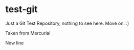 test-git
========

Just a Git Test Repository, nothing to see here. Move on. :)

Taken from Mercurial

New line

